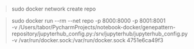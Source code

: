 > sudo docker network create repo

> sudo docker run --rm --net repo -p 8000:8000 -p 8001:8001 \
>     -v /Users/tabor/PycharmProjects/notebook-docker/genepattern-repository/jupyterhub_config.py:/srv/jupyterhub/jupyterhub_config.py \
>     -v /var/run/docker.sock:/var/run/docker.sock 4751e6ca49f3